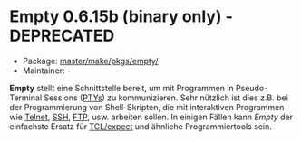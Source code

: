 # Empty 0.6.15b (binary only) - DEPRECATED
  - Package: [master/make/pkgs/empty/](https://github.com/Freetz-NG/freetz-ng/tree/master/make/pkgs/empty/)
  - Maintainer: -

**Empty** stellt eine Schnittstelle bereit, um mit Programmen in
Pseudo-Terminal Sessions
([PTYs](http://de.wikipedia.org/wiki/Pseudoterminal))
zu kommunizieren. Sehr nützlich ist dies z.B. bei der Programmierung von
Shell-Skripten, die mit interaktiven Programmen wie
[Telnet](http://de.wikipedia.org/wiki/Telnet),
[SSH](dropbear.md),
[FTP](http://de.wikipedia.org/wiki/File_Transfer_Protocol),
usw. arbeiten sollen. In einigen Fällen kann *Empty* der einfachste
Ersatz für [TCL/expect](http://expect.nist.gov/)
und ähnliche Programmiertools sein.

